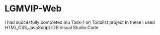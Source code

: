# LGMVIP-Web
I had succesfully completed mu Task-1 on Todolist project
In these i used HTML,CSS,JavaScript
IDE:Visual Studio Code
